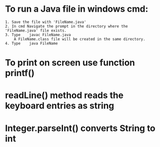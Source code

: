 # To run a Java file in windows cmd:
    1. Save the file with 'FileName.java'
    2. In cmd Navigate the prompt in the directory where the 'FileName.java' file exists.
    3. Type    javac FileName.java
        A FileName.class file will be created in the same directory.
    4. Type    java FileName
    
# To print on screen use function    printf()
# readLine() method reads the keyboard entries as string
# Integer.parseInt() converts String to int
